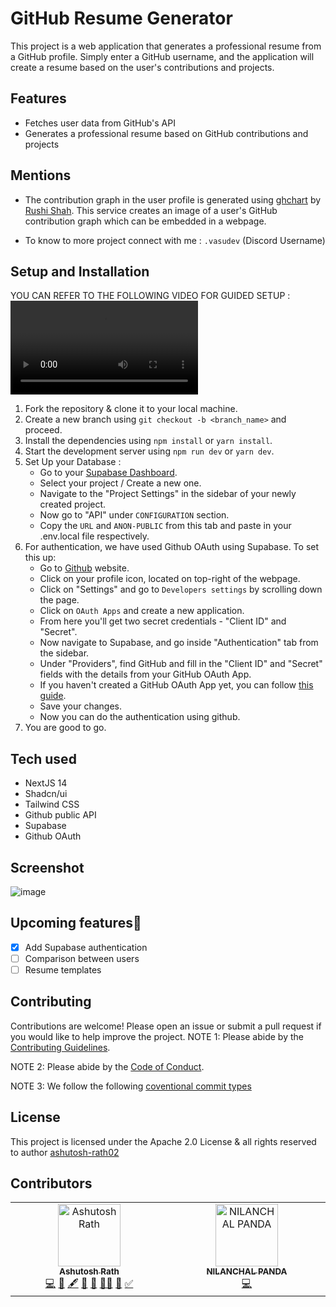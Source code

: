 # GitHub Resume Generator

This project is a web application that generates a professional resume from a GitHub profile. Simply enter a GitHub username, and the application will create a resume based on the user's contributions and projects.

## Features

- Fetches user data from GitHub's API
- Generates a professional resume based on GitHub contributions and projects

## Mentions

- The contribution graph in the user profile is generated using [ghchart](https://ghchart.rshah.org/) by [Rushi Shah](https://github.com/2016rshah). This service creates an image of a user's GitHub contribution graph which can be embedded in a webpage. 

- To know to more project connect with me : `.vasudev` (Discord Username)

## Setup and Installation

YOU CAN REFER TO THE FOLLOWING VIDEO FOR GUIDED SETUP :
<video controls src="public/GIT-RE Project Setup.mp4" title="Git-re Setup and Installation Video"></video>

1. Fork the repository & clone it to your local machine. 
2. Create a new branch using `git checkout -b <branch_name>` and proceed.
3. Install the dependencies using `npm install` or `yarn install`.
3. Start the development server using `npm run dev` or `yarn dev`.
4. Set Up your Database :
   - Go to your [Supabase Dashboard](https://supabase.io/dashboard).
   - Select your project / Create a new one.
   - Navigate to the "Project Settings" in the sidebar of your newly created project.
   - Now go to "API" under `CONFIGURATION` section.
   - Copy the `URL` and `ANON-PUBLIC` from this tab and paste in your .env.local file respectively.
4. For authentication, we have used Github OAuth using Supabase. To set this up:
   - Go to [Github](https://github.com/) website.
   - Click on your profile icon, located on top-right of the webpage.
   - Click on "Settings" and go to `Developers settings` by scrolling down the page.
   - Click on `OAuth Apps` and create a new application.
   - From here you'll get two secret credentials - "Client ID" and "Secret".
   - Now navigate to Supabase, and go inside "Authentication" tab from the sidebar.
   - Under "Providers", find GitHub and fill in the "Client ID" and "Secret" fields with the details from your GitHub OAuth App.
   - If you haven't created a GitHub OAuth App yet, you can follow [this guide](https://docs.github.com/en/developers/apps/building-oauth-apps/creating-an-oauth-app).
   - Save your changes.
   - Now you can do the authentication using github.
6. You are good to go. 

## Tech used

- NextJS 14
- Shadcn/ui
- Tailwind CSS
- Github public API
- Supabase
- Github OAuth

## Screenshot

![image](https://github.com/ashutosh-rath02/git-re/assets/85403534/13ae316c-2254-4da3-b07f-8b55924a9b98)

## Upcoming features🎉

- [x] Add Supabase authentication
- [ ] Comparison between users
- [ ] Resume templates

## Contributing

Contributions are welcome! Please open an issue or submit a pull request if you would like to help improve the project.
NOTE 1: Please abide by the [Contributing Guidelines](https://github.com/ashutosh-rath02/git-re/blob/master/CONTRIBUTING.md).

NOTE 2: Please abide by the [Code of Conduct](https://github.com/ashutosh-rath02/git-re/blob/master/CODE_OF_CONDUCT.md).

NOTE 3: We follow the following [coventional commit types](https://github.com/pvdlg/conventional-commit-types)

## License

This project is licensed under the Apache 2.0 License & all rights reserved to author [ashutosh-rath02](https://github.com/ashutosh-rath02)

## Contributors

<!-- ALL-CONTRIBUTORS-LIST:START - Do not remove or modify this section -->
<!-- prettier-ignore-start -->
<!-- markdownlint-disable -->
<table>
  <tbody>
    <tr>
      <td align="center" valign="top" width="14.28%"><a href="https://ashutoshrath.vercel.app/"><img src="https://avatars.githubusercontent.com/u/85403534?v=4?s=100" width="100px;" alt="Ashutosh Rath"/><br /><sub><b>Ashutosh Rath</b></sub></a><br /><a href="#code-ashutosh-rath02" title="Code">💻</a> <a href="#data-ashutosh-rath02" title="Data">🔣</a> <a href="#content-ashutosh-rath02" title="Content">🖋</a> <a href="#doc-ashutosh-rath02" title="Documentation">📖</a> <a href="#design-ashutosh-rath02" title="Design">🎨</a> <a href="#mentoring-ashutosh-rath02" title="Mentoring">🧑‍🏫</a> <a href="#projectManagement-ashutosh-rath02" title="Project Management">📆</a> <a href="#tutorial-ashutosh-rath02" title="Tutorials">✅</a></td>
      <td align="center" valign="top" width="14.28%"><a href="https://www.linkedin.com/in/nilanchal-panda/"><img src="https://avatars.githubusercontent.com/u/110488337?v=4?s=100" width="100px;" alt="NILANCHAL PANDA"/><br /><sub><b>NILANCHAL PANDA</b></sub></a><br /><a href="#code-NilanchalaPanda" title="Code">💻</a></td>
    </tr>
  </tbody>
</table>

<!-- markdownlint-restore -->
<!-- prettier-ignore-end -->

<!-- ALL-CONTRIBUTORS-LIST:END -->
